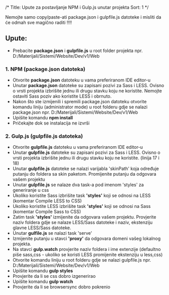 /*
Title: Upute za postavljanje NPM i Gulp.js unutar projekta
Sort: 1
*/

Nemojte samo copy/paste-ati package.json i gulpfile.js datoteke i misliti da će odmah sve magično raditi !!!!

## Upute:

- Prebacite **package.json** i **gulpfile.js** u root folder projekta npr. D:/Materijali/Sistemi/Website/Dev/v1/Web

### 1. NPM (package.json datoteka)

- Otvorite **package.json** datoteku u vama preferiranom IDE editor-u
- Unutar **package.json** datoteke su zapisani pozivi za Sass i LESS. Ovisno o vrsti projekta izbrišite jednu ili drugu stavku koju ne koristite. Nemojte ostaviti Sass poziv ako koristite LESS i obrnuto.
- Nakon što ste izmijenili i spremili package.json datoteku otvorite komandu liniju (administrator mode) u root folderu gdje se nalazi package.json npr. D:/Materijali/Sistemi/Website/Dev/v1/Web
- Upišite komandu **npm install**
- Pričekajte dok se instalacija ne izvrši

### 2. Gulp.js (gulpfile.js datoteka)
- Otvorite **gulpfile.js** datoteku u vama preferiranom IDE editor-u
- Unutar **gulpfile.js** datoteke su zapisani pozivi za Sass i LESS. Ovisno o vrsti projekta izbrišite jednu ili drugu stavku koju ne koristite. (linija 17 i 18)
- Unutar **gulpfile.js** datoteke se nalazi varijabla 'skinPath' koja određuje putanju do foldera sa skin paketom. Promijenite putanju da odgovara vašem projektu
- Unutar **gulpfile.js** se nalaze dva task-a pod imenom 'styles' za generiranje u css
- Ukoliko koristite Sass izbrišite task **'styles'** koji se odnosi na LESS (komentar Compile LESS to CSS)
- Ukoliko koristite LESS izbrišite task **'styles'** koji se odnosi na Sass (komentar Compile Sass to CSS)
- Zatim task **'styles'** izmijenite da odgovara vašem projektu. Provjerite naziv foldera gdje se nalaze LESS/Sass datoteke i naziv, ekstenziju glavne LESS/Sass datoteke.
- Unutar **gulfile.js** se nalazi task 'serve'
- Izmijenite putanju u stavci **'proxy'** da odgovara domeni vašeg lokalnog projekta.
- Na stavci **gulp.watch** provjerite naziv foldera i ime extenzije (defaultno piše sass,css - ukoliko se koristi LESS promijenite ekstenziju u less,css)
- Otvorite komandu liniju u root folderu gdje se nalazi gulpfile.js npr. D:/Materijali/Sistemi/Website/Dev/v1/Web
- Upišite komandu **gulp styles**
- Provjerite da li se css dobro izgenerirao
- Upišite komandu **gulp watch**
- Provjerite da li se browsersync dobro pokrenio
